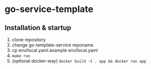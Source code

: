 # go-service-template



## Installation & startup

1. clone repository
2. change go-template-service reponame
3. cp env/local.yaml.example env/local.yaml
4. `make run`
5. (optional docker-way) `docker build -t . app && docker run app`